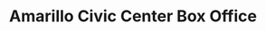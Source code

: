 ---
title: "Amarillo Civic Center Box Office"
url: /amarillo/amarillo-civic-center-box-office/
shop: ticket
---